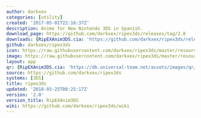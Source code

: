 ```yaml
---
author: darkxex
categories: [utility]
created: '2017-05-01T22:16:37Z'
description: Anime for New Nintendo 3DS in Spanish.
download_page: https://github.com/darkxex/ripex3ds/releases/tag/2.0
downloads: {RipEXAnim3DS.cia: 'https://github.com/darkxex/ripex3ds/releases/download/2.0/RipEXAnim3DS.cia'}
github: darkxex/ripex3ds
icon: https://raw.githubusercontent.com/darkxex/ripex3ds/master/resources/icon.png
image: https://raw.githubusercontent.com/darkxex/ripex3ds/master/resources/banner.png
layout: app
qr: {RipEXAnim3DS.cia: 'https://db.universal-team.net/assets/images/qr/ripexanim3ds.cia.png'}
source: https://github.com/darkxex/ripex3ds
systems: [3DS]
title: ripex3ds
updated: '2018-03-25T00:25:17Z'
version: '2.0'
version_title: RipEXAnim3DS
wiki: https://github.com/darkxex/ripex3ds/wiki
---
```

